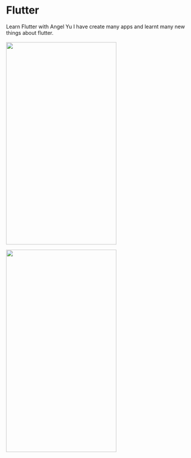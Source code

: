 # Flutter
Learn Flutter with Angel Yu
I have create many apps and learnt many new things about flutter.
<br/><br/>
<img src="https://github.com/Dheer08/Flutter-Development/blob/master/Demo%20of%20all%20apps/becomerich.jpg" width="300" height="550">

<img src="https://github.com/Dheer08/Flutter-Development/blob/master/Demo%20of%20all%20apps/Challenge-Poor.jpg" width="300" height="550">


